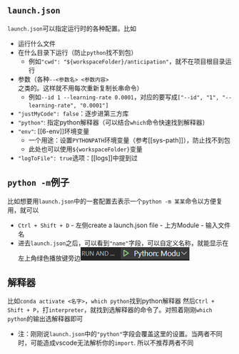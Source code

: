 ## `launch.json`
`launch.json`可以指定运行时的各种配置。比如
- 运行什么文件
- 在什么目录下运行（防止`python`找不到包）
  - 例如`"cwd": "${workspaceFolder}/anticipation"`，就不在项目根目录运行
- 参数（各种`--<参数名> <参数内容>`之类的。这样就不用每次重新复制长串命令）
  - 例如`--id 1 --learning-rate 0.0001`，对应的要写成`["--id", "1", "--learning-rate", "0.0001"]`
- `"justMyCode": false`：逐步进第三方库
- `"python"`: 指定python解释器（可以结合`which`命令快速找到解释器）
- `"env"`: [[6-env]]环境变量
  - 一个用途：设置`PYTHONPATH`环境变量（参考[[sys-path]]），防止找不到包
  - 此处也可以使用`${workspaceFolder}`变量
- `"logToFile": true`选项：[[logs]]中提到过
## `python -m`例子
比如想要用`launch.json`中的一套配置去表示一个`python -m 某某`命令以方便复用，就可以
- `Ctrl + Shift + D` - 左侧create a launch.json file - 上方Module - 输入文件名
- 进去`launch.json`之后，可以看到`"name"`字段，可以自定义名称，就能显示在左上角绿色播放键旁边![](launch.png)
## 解释器
比如`conda activate <名字>`，`which python`找到python解释器
然后`Ctrl + Shift + P`，打`interpreter`，就找到选解释器的命令了。对照着刚刚`which python`的输出选解释器即可
- 注：刚刚说`launch.json`中的`"python"`字段会覆盖这里的设置。当两者不同时，可能造成vscode无法解析你的`import`. 所以不推荐两者不同
